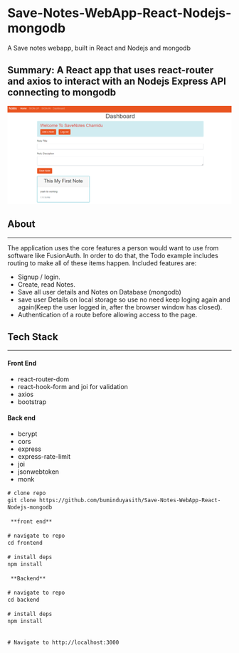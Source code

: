# Save-Notes-WebApp-React-Nodejs-mongodb
 A Save notes webapp, built in React and Nodejs and mongodb
 
 ## **Summary: A React app that uses react-router and axios to interact with an Nodejs Express API connecting to mongodb**
 
 ![alt text](samples/Dashboard.PNG)
 
 
 ## About
 ---
 
The application uses the core features a person would want to use from software like FusionAuth. In order to do that, the Todo example includes routing to make all of these items happen. Included features are:

- Signup / login.
- Create, read Notes.
- Save all user details and Notes on Database (mongodb)
- save user Details on local storage so use no need keep loging again and again(Keep the user logged in, after the browser window has closed).
- Authentication of a route before allowing access to the page.


## Tech Stack
---

#### Front End

- react-router-dom
- react-hook-form and joi for validation
- axios
- bootstrap

#### Back end

- bcrypt
- cors
- express
- express-rate-limit
- joi
- jsonwebtoken
- monk


```
# clone repo
git clone https://github.com/buminduyasith/Save-Notes-WebApp-React-Nodejs-mongodb
 
 **front end**
 
# navigate to repo 
cd frontend

# install deps
npm install

 **Backend**
 
# navigate to repo 
cd backend

# install deps
npm install


# Navigate to http://localhost:3000
```

